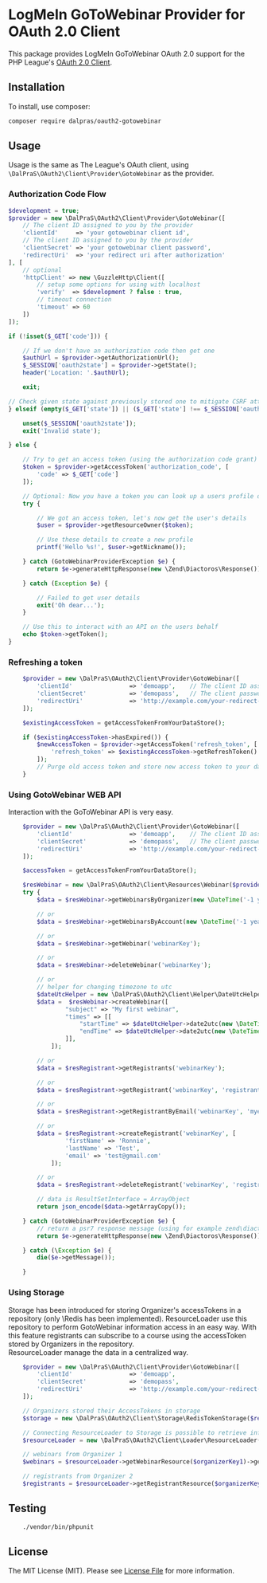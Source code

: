 # LogMeIn GoToWebinar Provider for OAuth 2.0 Client

This package provides LogMeIn GoToWebinar OAuth 2.0 support for the PHP League's [OAuth 2.0 Client](https://github.com/thephpleague/oauth2-client).

## Installation

To install, use composer:

```bash
composer require dalpras/oauth2-gotowebinar
```

## Usage

Usage is the same as The League's OAuth client, using `\DalPraS\OAuth2\Client\Provider\GotoWebinar` as the provider.

### Authorization Code Flow

```php
$development = true;
$provider = new \DalPraS\OAuth2\Client\Provider\GotoWebinar([
    // The client ID assigned to you by the provider
    'clientId'     => 'your gotowebinar client id',
    // The client ID assigned to you by the provider
    'clientSecret' => 'your gotowebinar client password',
    'redirectUri'  => 'your redirect uri after authorization'
], [
    // optional
    'httpClient' => new \GuzzleHttp\Client([
        // setup some options for using with localhost
        'verify'  => $development ? false : true,
        // timeout connection
        'timeout' => 60
    ])
]);

if (!isset($_GET['code'])) {

    // If we don't have an authorization code then get one
    $authUrl = $provider->getAuthorizationUrl();
    $_SESSION['oauth2state'] = $provider->getState();
    header('Location: '.$authUrl);

    exit;

// Check given state against previously stored one to mitigate CSRF attack
} elseif (empty($_GET['state']) || ($_GET['state'] !== $_SESSION['oauth2state'])) {

    unset($_SESSION['oauth2state']);
    exit('Invalid state');

} else {

    // Try to get an access token (using the authorization code grant)
    $token = $provider->getAccessToken('authorization_code', [
        'code' => $_GET['code']
    ]);

    // Optional: Now you have a token you can look up a users profile data
    try {

        // We got an access token, let's now get the user's details
        $user = $provider->getResourceOwner($token);

        // Use these details to create a new profile
        printf('Hello %s!', $user->getNickname());

    } catch (GotoWebinarProviderException $e) {
        return $e->generateHttpResponse(new \Zend\Diactoros\Response());

    } catch (Exception $e) {

        // Failed to get user details
        exit('Oh dear...');
    }

    // Use this to interact with an API on the users behalf
    echo $token->getToken();
}
```

### Refreshing a token

```php
    $provider = new \DalPraS\OAuth2\Client\Provider\GotoWebinar([
        'clientId'                => 'demoapp',    // The client ID assigned to you by the provider
        'clientSecret'            => 'demopass',   // The client password assigned to you by the provider
        'redirectUri'             => 'http://example.com/your-redirect-url/',
    ]);

    $existingAccessToken = getAccessTokenFromYourDataStore();

    if ($existingAccessToken->hasExpired()) {
        $newAccessToken = $provider->getAccessToken('refresh_token', [
            'refresh_token' => $existingAccessToken->getRefreshToken()
        ]);
        // Purge old access token and store new access token to your data store.
    }
```

### Using GotoWebinar WEB API

Interaction with the GoToWebinar API is very easy.

```php
    $provider = new \DalPraS\OAuth2\Client\Provider\GotoWebinar([
        'clientId'                => 'demoapp',    // The client ID assigned to you by the provider
        'clientSecret'            => 'demopass',   // The client password assigned to you by the provider
        'redirectUri'             => 'http://example.com/your-redirect-url/',
    ]);

    $accessToken = getAccessTokenFromYourDataStore();

    $resWebinar = new \DalPraS\OAuth2\Client\Resources\Webinar($provider, $accessToken);
    try {
        $data = $resWebinar->getWebinarsByOrganizer(new \DateTime('-1 year'), new \DateTime('+1 year'), 0, 10);

        // or 
        $data = $resWebinar->getWebinarsByAccount(new \DateTime('-1 year'), new \DateTime('+1 year'), 0, 10);

        // or 
        $data = $resWebinar->getWebinar('webinarKey');

        // or
        $data = $resWebinar->deleteWebinar('webinarKey');

        // or
        // helper for changing timezone to utc
        $dateUtcHelper = new \DalPraS\OAuth2\Client\Helper\DateUtcHelper();
        $data =  $resWebinar->createWebinar([
                "subject" => "My first webinar",
                "times" => [[
                    "startTime" => $dateUtcHelper->date2utc(new \DateTime('+1 day')),
                    "endTime" => $dateUtcHelper->date2utc(new \DateTime('+2 days')),
                ]],
            ]);

        // or
        $data = $resRegistrant->getRegistrants('webinarKey');

        // or
        $data = $resRegistrant->getRegistrant('webinarKey', 'registrantKey');

        // or
        $data = $resRegistrant->getRegistrantByEmail('webinarKey', 'myemail@gmail.com');

        // or
        $data = $resRegistrant->createRegistrant('webinarKey', [
                'firstName' => 'Ronnie',
                'lastName' => 'Test',
                'email' => 'test@gmail.com'
            ]);

        // or
        $data = $resRegistrant->deleteRegistrant('webinarKey', 'registrantKey');

        // data is ResultSetInterface = ArrayObject
        return json_encode($data->getArrayCopy());

    } catch (GotoWebinarProviderException $e) {
        // return a psr7 response message (using for example zend\diactoros)
        return $e->generateHttpResponse(new \Zend\Diactoros\Response());

    } catch (\Exception $e) {
        die($e->getMessage());

    }
```

### Using Storage

Storage has been introduced for storing Organizer's accessTokens in a repository (only \Redis has been implemented).  ResourceLoader use this repository to perform GotoWebinar information access in an easy way.
With this feature registrants can subscribe to a course using the accessToken stored by Organizers in the repository.  
ResourceLoader manage the data in a centralized way.

```php
    $provider = new \DalPraS\OAuth2\Client\Provider\GotoWebinar([
        'clientId'                => 'demoapp',
        'clientSecret'            => 'demopass',
        'redirectUri'             => 'http://example.com/your-redirect-url/'
    ]);

    // Organizers stored their AccessTokens in storage
    $storage = new \DalPraS\OAuth2\Client\Storage\RedisTokenStorage($redisInstance);

    // Connecting ResourceLoader to Storage is possible to retrieve information from multiple organizers
    $resourceLoader = new \DalPraS\OAuth2\Client\Loader\ResourceLoader($storage, $provider);

    // webinars from Organizer 1
    $webinars = $resourceLoader->getWebinarResource($organizerKey1)->getWebinars();

    // registrants from Organizer 2
    $registrants = $resourceLoader->getRegistrantResource($organizerKey2)->getRegistrants($webinarKey);

```


## Testing

```bash
    ./vendor/bin/phpunit
```

## License

The MIT License (MIT). Please see [License File](https://github.com/dalpras/oauth2-gotowebinar/blob/master/LICENSE) for more information.
